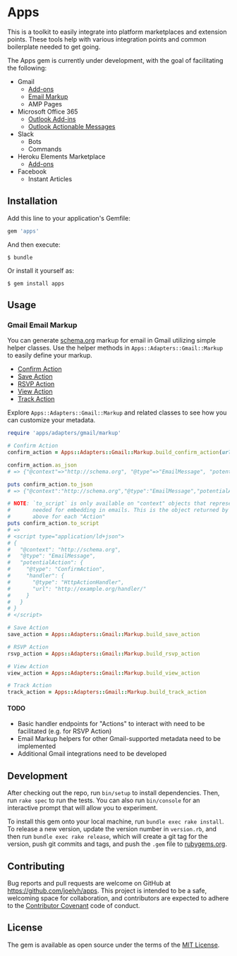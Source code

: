 # Apps

This is a toolkit to easily integrate into platform marketplaces and extension points. These tools help with various integration points and common boilerplate needed to get going.

The Apps gem is currently under development, with the goal of facilitating the following:

* Gmail
  * [Add-ons](https://developers.google.com/gmail/add-ons/)
  * [Email Markup](https://developers.google.com/gmail/markup/)
  * AMP Pages
* Microsoft Office 365
  * [Outlook Add-ins](https://docs.microsoft.com/en-us/outlook/add-ins/)
  * [Outlook Actionable Messages](https://docs.microsoft.com/en-us/outlook/actionable-messages/)
* Slack
  * Bots
  * Commands
* Heroku Elements Marketplace
  * [Add-ons](https://devcenter.heroku.com/articles/building-an-add-on)
* Facebook
  * Instant Articles

## Installation

Add this line to your application's Gemfile:

```ruby
gem 'apps'
```

And then execute:

    $ bundle

Or install it yourself as:

    $ gem install apps

## Usage

### Gmail Email Markup

You can generate [schema.org](http://schema.org) markup for email in Gmail utilizing simple helper classes. Use the helper methods in `Apps::Adapters::Gmail::Markup` to easily define your markup.

* [Confirm Action](https://developers.google.com/gmail/markup/reference/one-click-action)
* [Save Action](https://developers.google.com/gmail/markup/reference/one-click-action)
* [RSVP Action](https://developers.google.com/gmail/markup/reference/rsvp-action)
* [View Action](https://developers.google.com/gmail/markup/reference/go-to-action)
* [Track Action](https://developers.google.com/gmail/markup/reference/go-to-action)

Explore `Apps::Adapters::Gmail::Markup` and related classes to see how you can customize your metadata.

```ruby
require 'apps/adapters/gmail/markup'

# Confirm Action
confirm_action = Apps::Adapters::Gmail::Markup.build_confirm_action(url: 'http://example.org/handler/')

confirm_action.as_json
# => {"@context"=>"http://schema.org", "@type"=>"EmailMessage", "potentialAction"=>{"@type"=>"ConfirmAction", "handler"=>{"@type"=>"HttpActionHandler", "url"=>"http://example.org/handler/"}}}

puts confirm_action.to_json
# => {"@context":"http://schema.org","@type":"EmailMessage","potentialAction":{"@type":"ConfirmAction","handler":{"@type":"HttpActionHandler","url":"http://example.org/handler/"}}}

# NOTE: `to_script` is only available on "context" objects that represent the root of the markup
#       needed for embedding in emails. This is the object returned by each of the helper methods
#       above for each "Action"
puts confirm_action.to_script
# =>
# <script type="application/ld+json">
# {
#   "@context": "http://schema.org",
#   "@type": "EmailMessage",
#   "potentialAction": {
#     "@type": "ConfirmAction",
#     "handler": {
#       "@type": "HttpActionHandler",
#       "url": "http://example.org/handler/"
#     }
#   }
# }
# </script>

# Save Action
save_action = Apps::Adapters::Gmail::Markup.build_save_action

# RSVP Action
rsvp_action = Apps::Adapters::Gmail::Markup.build_rsvp_action

# View Action
view_action = Apps::Adapters::Gmail::Markup.build_view_action

# Track Action
track_action = Apps::Adapters::Gmail::Markup.build_track_action
```

#### TODO

* Basic handler endpoints for "Actions" to interact with need to be facilitated (e.g. for RSVP Action)
* Email Markup helpers for other Gmail-supported metadata need to be implemented
* Additional Gmail integrations need to be developed

## Development

After checking out the repo, run `bin/setup` to install dependencies. Then, run `rake spec` to run the tests. You can also run `bin/console` for an interactive prompt that will allow you to experiment.

To install this gem onto your local machine, run `bundle exec rake install`. To release a new version, update the version number in `version.rb`, and then run `bundle exec rake release`, which will create a git tag for the version, push git commits and tags, and push the `.gem` file to [rubygems.org](https://rubygems.org).

## Contributing

Bug reports and pull requests are welcome on GitHub at https://github.com/joelvh/apps. This project is intended to be a safe, welcoming space for collaboration, and contributors are expected to adhere to the [Contributor Covenant](http://contributor-covenant.org) code of conduct.

## License

The gem is available as open source under the terms of the [MIT License](https://opensource.org/licenses/MIT).
